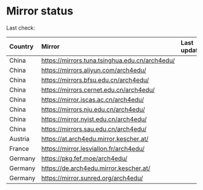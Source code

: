 <script src="./time.js"></script>
# Mirror status
Last check: <script type="text/javascript">localize(1714371901.2866304);</script>

|Country|Mirror|Last update|
|:------|:-----|:----------|
|China|https://mirrors.tuna.tsinghua.edu.cn/arch4edu/|<script type="text/javascript">localize(1714248012);</script>|
|China|https://mirrors.aliyun.com/arch4edu/|<script type="text/javascript">localize(1714248012);</script>|
|China|https://mirrors.bfsu.edu.cn/arch4edu/|<script type="text/javascript">localize(1714248012);</script>|
|China|https://mirrors.cernet.edu.cn/arch4edu/|<script type="text/javascript">localize(1714248012);</script>|
|China|https://mirror.iscas.ac.cn/arch4edu/|<script type="text/javascript">localize(1714248012);</script>|
|China|https://mirrors.nju.edu.cn/arch4edu/|<script type="text/javascript">localize(1714248012);</script>|
|China|https://mirror.nyist.edu.cn/arch4edu/|<script type="text/javascript">localize(1714248012);</script>|
|China|https://mirrors.sau.edu.cn/arch4edu/|<script type="text/javascript">localize(1714248012);</script>|
|Austria|https://at.arch4edu.mirror.kescher.at/|<script type="text/javascript">localize(1714248012);</script>|
|France|https://mirror.lesviallon.fr/arch4edu/|<script type="text/javascript">localize(1714248012);</script>|
|Germany|https://pkg.fef.moe/arch4edu/|<script type="text/javascript">localize(1714248012);</script>|
|Germany|https://de.arch4edu.mirror.kescher.at/|<script type="text/javascript">localize(1714248012);</script>|
|Germany|https://mirror.sunred.org/arch4edu/|<script type="text/javascript">localize(1714248012);</script>|

<script src="./tablefilter/tablefilter.js"></script>
<script src="./table.js"></script>